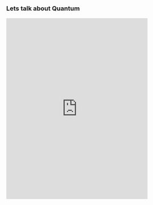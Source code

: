 ### Lets talk about Quantum

<iframe src="https://giphy.com/embed/XbC8Uy0rEhdTtF6lVa" width="375" height="480" style="" frameBorder="0" class="giphy-embed" allowFullScreen></iframe>